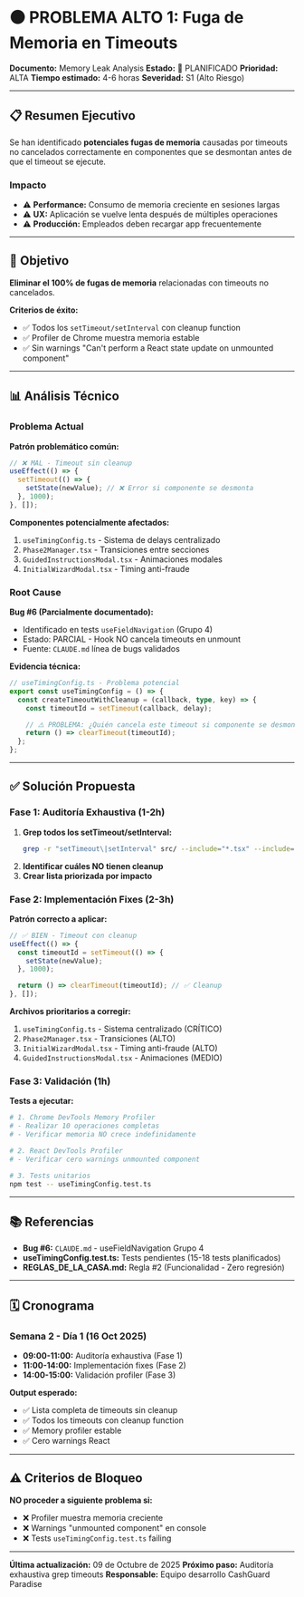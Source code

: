 # 🟠 PROBLEMA ALTO 1: Fuga de Memoria en Timeouts

**Documento:** Memory Leak Analysis
**Estado:** 📝 PLANIFICADO
**Prioridad:** ALTA
**Tiempo estimado:** 4-6 horas
**Severidad:** S1 (Alto Riesgo)

---

## 📋 Resumen Ejecutivo

Se han identificado **potenciales fugas de memoria** causadas por timeouts no cancelados correctamente en componentes que se desmontan antes de que el timeout se ejecute.

### Impacto
- ⚠️ **Performance:** Consumo de memoria creciente en sesiones largas
- ⚠️ **UX:** Aplicación se vuelve lenta después de múltiples operaciones
- ⚠️ **Producción:** Empleados deben recargar app frecuentemente

---

## 🎯 Objetivo

**Eliminar el 100% de fugas de memoria** relacionadas con timeouts no cancelados.

**Criterios de éxito:**
- ✅ Todos los `setTimeout/setInterval` con cleanup function
- ✅ Profiler de Chrome muestra memoria estable
- ✅ Sin warnings "Can't perform a React state update on unmounted component"

---

## 📊 Análisis Técnico

### Problema Actual

**Patrón problemático común:**
```typescript
// ❌ MAL - Timeout sin cleanup
useEffect(() => {
  setTimeout(() => {
    setState(newValue); // ❌ Error si componente se desmonta
  }, 1000);
}, []);
```

**Componentes potencialmente afectados:**
1. `useTimingConfig.ts` - Sistema de delays centralizado
2. `Phase2Manager.tsx` - Transiciones entre secciones
3. `GuidedInstructionsModal.tsx` - Animaciones modales
4. `InitialWizardModal.tsx` - Timing anti-fraude

### Root Cause

**Bug #6 (Parcialmente documentado):**
- Identificado en tests `useFieldNavigation` (Grupo 4)
- Estado: PARCIAL - Hook NO cancela timeouts en unmount
- Fuente: `CLAUDE.md` línea de bugs validados

**Evidencia técnica:**
```typescript
// useTimingConfig.ts - Problema potencial
export const useTimingConfig = () => {
  const createTimeoutWithCleanup = (callback, type, key) => {
    const timeoutId = setTimeout(callback, delay);

    // ⚠️ PROBLEMA: ¿Quién cancela este timeout si componente se desmonta?
    return () => clearTimeout(timeoutId);
  };
};
```

---

## ✅ Solución Propuesta

### Fase 1: Auditoría Exhaustiva (1-2h)
1. **Grep todos los setTimeout/setInterval:**
   ```bash
   grep -r "setTimeout\|setInterval" src/ --include="*.tsx" --include="*.ts"
   ```
2. **Identificar cuáles NO tienen cleanup**
3. **Crear lista priorizada por impacto**

### Fase 2: Implementación Fixes (2-3h)

**Patrón correcto a aplicar:**
```typescript
// ✅ BIEN - Timeout con cleanup
useEffect(() => {
  const timeoutId = setTimeout(() => {
    setState(newValue);
  }, 1000);

  return () => clearTimeout(timeoutId); // ✅ Cleanup
}, []);
```

**Archivos prioritarios a corregir:**
1. `useTimingConfig.ts` - Sistema centralizado (CRÍTICO)
2. `Phase2Manager.tsx` - Transiciones (ALTO)
3. `InitialWizardModal.tsx` - Timing anti-fraude (ALTO)
4. `GuidedInstructionsModal.tsx` - Animaciones (MEDIO)

### Fase 3: Validación (1h)

**Tests a ejecutar:**
```bash
# 1. Chrome DevTools Memory Profiler
# - Realizar 10 operaciones completas
# - Verificar memoria NO crece indefinidamente

# 2. React DevTools Profiler
# - Verificar cero warnings unmounted component

# 3. Tests unitarios
npm test -- useTimingConfig.test.ts
```

---

## 📚 Referencias

- **Bug #6:** `CLAUDE.md` - useFieldNavigation Grupo 4
- **useTimingConfig.test.ts:** Tests pendientes (15-18 tests planificados)
- **REGLAS_DE_LA_CASA.md:** Regla #2 (Funcionalidad - Zero regresión)

---

## 🗓️ Cronograma

### Semana 2 - Día 1 (16 Oct 2025)
- **09:00-11:00:** Auditoría exhaustiva (Fase 1)
- **11:00-14:00:** Implementación fixes (Fase 2)
- **14:00-15:00:** Validación profiler (Fase 3)

**Output esperado:**
- ✅ Lista completa de timeouts sin cleanup
- ✅ Todos los timeouts con cleanup function
- ✅ Memory profiler estable
- ✅ Cero warnings React

---

## ⚠️ Criterios de Bloqueo

**NO proceder a siguiente problema si:**
- ❌ Profiler muestra memoria creciente
- ❌ Warnings "unmounted component" en console
- ❌ Tests `useTimingConfig.test.ts` failing

---

**Última actualización:** 09 de Octubre de 2025
**Próximo paso:** Auditoría exhaustiva grep timeouts
**Responsable:** Equipo desarrollo CashGuard Paradise
